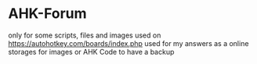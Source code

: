 # AHK-Forum
only for some scripts, files and images used on https://autohotkey.com/boards/index.php
used for my answers as a online storages for images or AHK Code to have a backup

